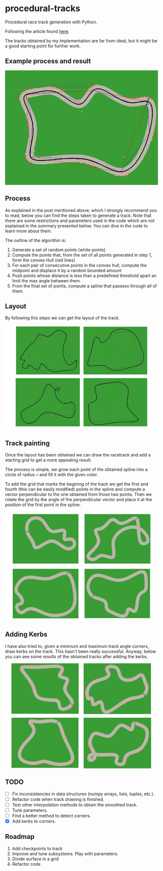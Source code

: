 # procedural-tracks
Procedural race track generation with Python.

Following the article found [here](https://www.gamasutra.com/blogs/GustavoMaciel/20131229/207833/Generating_Procedural_Racetracks.php).

The tracks obtained by my implementation are far from ideal, but it might be a good starting point for further work.

## Example process and result

![Full Track](/img/f_track.png)


## Process

As explained in the post mentioned above, which I strongly recommend you to read, below you can find the steps taken to generate a track. Note that there are some restrictions and parameters used in the code which are not explained in the summary presented below. You can dive in the code to learn more about them.

The outline of the algorithm is:
1. Generate a set of random points (white points)
2. Compute the points that, from the set of all points generated in step 1, form the convex Hull (red lines)
3. For each pair of consecutive points in the convex hull, compute the midpoint and displace it by a random bounded amount
4. Push points whose distance is less than a predefined threshold apart an limit the max angle between them.
5. From the final set of points, compute a spline that passess through all of them.

## Layout

By following this steps we can get the layout of the track.

![Example Tracks](/img/tracks.png)

## Track painting

Once the layout has been obtained we can draw the racetrack and add a starting grid to get a more appealing result.

The process is simple, we grow each point of the obtained spline into a circle of radius `r` and fill it with the given color.

To add the grid that marks the begining of the track we get the first and fourth (this can be easily modified) points in the spline and compute a vector perpendicular to the one obtained from those two points. Then we rotate the grid by the angle of the perpendicular vector and place it at the position of the first point in the spline.

![Example drawn tracks](/img/tracks_drawn.png)

## Adding Kerbs

I have also tried to, given a minimum and maximum track angle corners, draw kerbs on the track. This hasn't been really successful. Anyway, below you can see some results of the obtained tracks after adding the kerbs.

![Example tracks with kerbs](/img/tracks_kerb.png)

## TODO

- [ ] Fix inconsistencies in data structures (numpy arrays, lists, tuples, etc.).
- [ ] Refactor code when track drawing is finished.
- [ ] Test other interpolation methods to obtain the smoothed track.
- [ ] Tune parameters.
- [ ] Find a better method to detect corners.
- [x] Add kerbs to corners.

## Roadmap

1. Add checkpoints to track
2. Improve and tune subsystems. Play with parameters. 
3. Divide surface in a grid
4. Refactor code